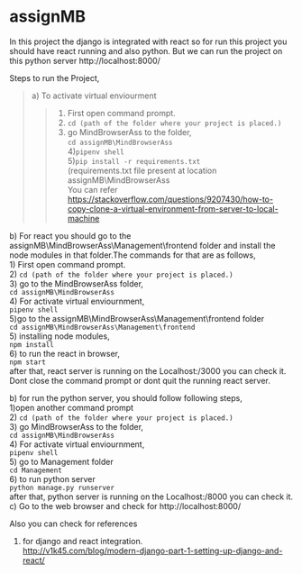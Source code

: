# assignMB

In this project the django is integrated with react so for run this project you should have react running and also python. But we can run the project on this python server http://localhost:8000/   

Steps to run the Project,  
> a) To activate virtual enviourment  
>> 1) First open command prompt.  
>> 2) `cd (path of the folder where your project is placed.)`  
>> 3) go MindBrowserAss to the folder,  
>> `cd assignMB\MindBrowserAss`  
>> 4)`pipenv shell`  
>> 5)`pip install -r requirements.txt`  
    (requirements.txt file present at location assignMB\MindBrowserAss  
You can refer https://stackoverflow.com/questions/9207430/how-to-copy-clone-a-virtual-environment-from-server-to-local-machine  

    
    
b) For react you should go to the assignMB\MindBrowserAss\Management\frontend folder and install the node modules in that folder.The           commands for that are as follows,  
            1) First open command prompt.  
           2) `cd (path of the folder where your project is placed.)`  
            3) go  to the MindBrowserAss folder,  
              `cd assignMB\MindBrowserAss`  
           4) For activate virtual enviournment,  
                `pipenv shell`  
            5)go to the assignMB\MindBrowserAss\Management\frontend folder  
                `cd assignMB\MindBrowserAss\Management\frontend`   
            5) installing node modules,  
                `npm install`  
            6)  to run the react in browser,  
               `npm start`  
            after that, react server is running on the Localhost:/3000 you can check it.  
            Dont close the command prompt or dont quit the running react server.  


b) for run the python server, you should follow following steps,  
    1)open another command prompt  
    2) `cd (path of the folder where your project is placed.)`  
    3) go MindBrowserAss to the folder,  
         `cd assignMB\MindBrowserAss`  
    4) For activate virtual enviournment,  
          `pipenv shell`  
     5) go to Management folder  
        `cd Management`  
     6) to run python server  
        `python manage.py runserver`  
      after that, python server is running on the Localhost:/8000 you can check it.  
c) Go to the web browser and check for http://localhost:8000/   
        
  Also you can check for references   
  1) for django and react integration.  
         http://v1k45.com/blog/modern-django-part-1-setting-up-django-and-react/  
         
 
     

      

